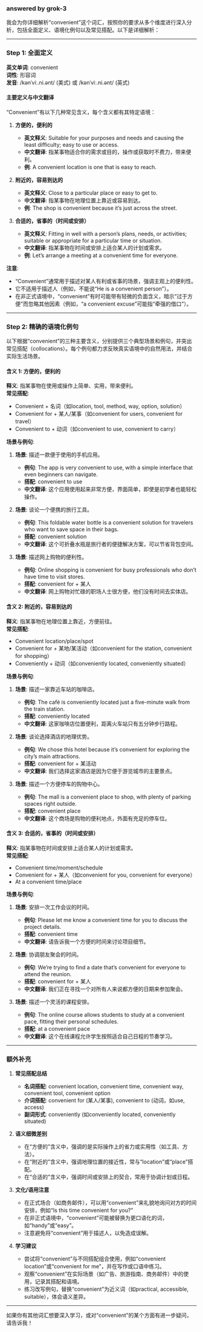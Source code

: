 ### answered by grok-3
我会为你详细解析“convenient”这个词汇，按照你的要求从多个维度进行深入分析，包括全面定义、语境化例句以及常见搭配。以下是详细解析：

---

### Step 1: 全面定义

**英文单词**: convenient  
**词性**: 形容词  
**发音**: /kənˈviː.ni.ənt/ (美式) 或 /kənˈviː.ni.ənt/ (英式)  

#### 主要定义与中文翻译
“Convenient”有以下几种常见含义，每个含义都有其特定语境：

1. **方便的，便利的**  
   - **英文释义**: Suitable for your purposes and needs and causing the least difficulty; easy to use or access.  
   - **中文翻译**: 指某事物适合你的需求或目的，操作或获取时不费力，带来便利。  
   - **例**: A convenient location is one that is easy to reach.  

2. **附近的，容易到达的**  
   - **英文释义**: Close to a particular place or easy to get to.  
   - **中文翻译**: 指某事物在地理位置上靠近或容易到达。  
   - **例**: The shop is convenient because it’s just across the street.  

3. **合适的，省事的（时间或安排）**  
   - **英文释义**: Fitting in well with a person’s plans, needs, or activities; suitable or appropriate for a particular time or situation.  
   - **中文翻译**: 指某事物在时间或安排上适合某人的计划或需求。  
   - **例**: Let’s arrange a meeting at a convenient time for everyone.  

**注意**:  
- “Convenient”通常用于描述对某人有利或省事的场景，强调主观上的便利性。  
- 它不适用于描述人（例如，不能说“He is a convenient person”）。  
- 在非正式语境中，“convenient”有时可能带有轻微的负面含义，暗示“过于方便”而忽略其他因素（例如，“a convenient excuse”可能指“牵强的借口”）。  

---

### Step 2: 精确的语境化例句

以下根据“convenient”的三种主要含义，分别提供三个典型场景和例句，并突出常见搭配（collocations）。每个例句都力求反映真实语境中的自然用法，并结合实际生活场景。

#### 含义 1: 方便的，便利的
**释义**: 指某事物在使用或操作上简单、实用，带来便利。  
**常见搭配**:  
- Convenient + 名词（如location, tool, method, way, option, solution）  
- Convenient for + 某人/某事（如convenient for users, convenient for travel）  
- Convenient to + 动词（如convenient to use, convenient to carry）  

**场景与例句**:

1. **场景**: 描述一款便于使用的手机应用。  
   - **例句**: The app is very convenient to use, with a simple interface that even beginners can navigate.  
   - **搭配**: convenient to use  
   - **中文翻译**: 这个应用使用起来非常方便，界面简单，即使是初学者也能轻松操作。  

2. **场景**: 谈论一个便携的旅行工具。  
   - **例句**: This foldable water bottle is a convenient solution for travelers who want to save space in their bags.  
   - **搭配**: convenient solution  
   - **中文翻译**: 这个可折叠水瓶是旅行者的便捷解决方案，可以节省背包空间。  

3. **场景**: 描述网上购物的便利性。  
   - **例句**: Online shopping is convenient for busy professionals who don’t have time to visit stores.  
   - **搭配**: convenient for + 某人  
   - **中文翻译**: 网上购物对忙碌的职场人士很方便，他们没有时间去实体店。  

#### 含义 2: 附近的，容易到达的
**释义**: 指某事物在地理位置上靠近，方便前往。  
**常见搭配**:  
- Convenient location/place/spot  
- Convenient for + 某地/某活动（如convenient for the station, convenient for shopping）  
- Conveniently + 动词（如conveniently located, conveniently situated）  

**场景与例句**:

1. **场景**: 描述一家靠近车站的咖啡店。  
   - **例句**: The café is conveniently located just a five-minute walk from the train station.  
   - **搭配**: conveniently located  
   - **中文翻译**: 这家咖啡店位置便利，距离火车站只有五分钟步行路程。  

2. **场景**: 谈论选择酒店的地理优势。  
   - **例句**: We chose this hotel because it’s convenient for exploring the city’s main attractions.  
   - **搭配**: convenient for + 某活动  
   - **中文翻译**: 我们选择这家酒店是因为它便于游览城市的主要景点。  

3. **场景**: 描述一个方便停车的购物中心。  
   - **例句**: The mall is a convenient place to shop, with plenty of parking spaces right outside.  
   - **搭配**: convenient place  
   - **中文翻译**: 这个商场是购物的便利地点，外面有充足的停车位。  

#### 含义 3: 合适的，省事的（时间或安排）
**释义**: 指某事物在时间或安排上适合某人的计划或需求。  
**常见搭配**:  
- Convenient time/moment/schedule  
- Convenient for + 某人（如convenient for you, convenient for everyone）  
- At a convenient time/place  

**场景与例句**:

1. **场景**: 安排一次工作会议的时间。  
   - **例句**: Please let me know a convenient time for you to discuss the project details.  
   - **搭配**: convenient time  
   - **中文翻译**: 请告诉我一个方便的时间来讨论项目细节。  

2. **场景**: 协调朋友聚会的时间。  
   - **例句**: We’re trying to find a date that’s convenient for everyone to attend the reunion.  
   - **搭配**: convenient for + 某人  
   - **中文翻译**: 我们正在寻找一个对所有人来说都方便的日期来参加聚会。  

3. **场景**: 描述一个灵活的课程安排。  
   - **例句**: The online course allows students to study at a convenient pace, fitting their personal schedules.  
   - **搭配**: at a convenient pace  
   - **中文翻译**: 这个在线课程允许学生按照适合自己日程的节奏学习。  

---

### 额外补充

1. **常见搭配总结**  
   - **名词搭配**: convenient location, convenient time, convenient way, convenient tool, convenient option  
   - **介词搭配**: convenient for (某人/某事), convenient to (动词，如use, access)  
   - **副词形式**: conveniently (如conveniently located, conveniently situated)  

2. **语义细微差别**  
   - 在“方便的”含义中，强调的是实际操作上的省力或实用性（如工具、方法）。  
   - 在“附近的”含义中，强调地理位置的接近性，常与“location”或“place”搭配。  
   - 在“合适的”含义中，强调时间或安排上的契合，常用于协调计划或日程。  

3. **文化/语用注意**  
   - 在正式场合（如商务邮件），可以用“convenient”来礼貌地询问对方的时间安排，例如“Is this time convenient for you?”  
   - 在非正式语境中，“convenient”可能被替换为更口语化的词，如“handy”或“easy”。  
   - 注意避免将“convenient”用于描述人，以免造成误解。  

4. **学习建议**  
   - 尝试将“convenient”与不同搭配组合使用，例如“convenient location”或“convenient for me”，并在写作或口语中练习。  
   - 观察“convenient”在实际场景（如广告、旅游指南、商务邮件）中的使用，记录其搭配和语境。  
   - 练习改写例句，替换“convenient”为近义词（如practical, accessible, suitable），体会语义差异。  

---

如果你有其他词汇想要深入学习，或对“convenient”的某个方面有进一步疑问，请告诉我！